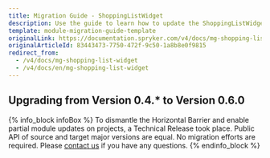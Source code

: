 ```yaml
---
title: Migration Guide - ShoppingListWidget
description: Use the guide to learn how to update the ShoppingListWidget module.
template: module-migration-guide-template
originalLink: https://documentation.spryker.com/v4/docs/mg-shopping-list-widget
originalArticleId: 83443473-7750-472f-9c50-1a8b8e0f9815
redirect_from:
  - /v4/docs/mg-shopping-list-widget
  - /v4/docs/en/mg-shopping-list-widget
---
```


## Upgrading from Version 0.4.* to Version 0.6.0

{% info_block infoBox %}
To dismantle the Horizontal Barrier and enable partial module updates on projects, a Technical Release took place. Public API of source and target major versions are equal. No migration efforts are required. Please [contact us](https://spryker.com/en/support/) if you have any questions.
{% endinfo_block %}

